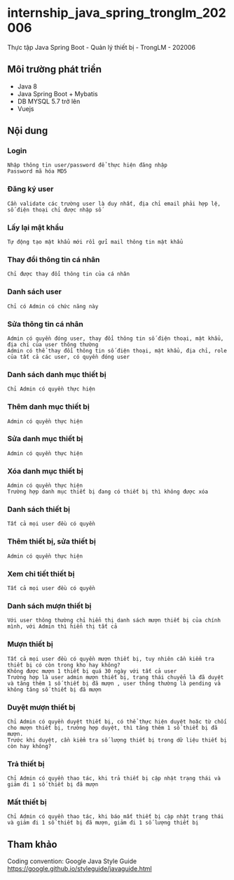# internship_java_spring_tronglm_202006
Thực tập Java Spring Boot - Quản lý thiết bị - TrongLM - 202006

## Môi trường phát triển
- Java 8
- Java Spring Boot + Mybatis
- DB MYSQL 5.7 trở lên
- Vuejs

## Nội dung

### Login
	Nhập thông tin user/password để thực hiện đăng nhập
	Password mã hóa MD5
### Đăng ký user
	Cần validate các trường user là duy nhất, địa chỉ email phải hợp lệ, số điện thoại chỉ được nhập số
### Lấy lại mật khẩu
	Tự động tạo mật khẩu mới rồi gửi mail thông tin mật khẩu
### Thay đổi thông tin cá nhân
	Chỉ được thay đổi thông tin của cá nhân
### Danh sách user
	Chỉ có Admin có chức năng này
### Sửa thông tin cá nhân
	Admin có quyền đóng user, thay đổi thông tin số điện thoại, mật khẩu, địa chỉ của user thông thường
	Admin có thể thay đổi thông tin số điện thoại, mật khẩu, địa chỉ, role của tất cả các user, có quyền đóng user


### Danh sách danh mục thiết bị
	Chỉ Admin có quyền thực hiện
### Thêm  danh mục thiết bị
	Admin có quyền thực hiện
### Sửa  danh mục thiết bị
	Admin có quyền thực hiện
### Xóa danh mục thiết bị
	Admin có quyền thực hiện
	Trường hợp danh mục thiết bị đang có thiết bị thì không được xóa

### Danh sách thiết bị
	Tất cả mọi user đều có quyền
### Thêm thiết bị, sửa thiết bị
	Admin có quyền thực hiện
### Xem chi tiết thiết bị
	Tất cả mọi user đều có quyền


### Danh sách mượn thiết bị
	Với user thông thường chỉ hiển thị danh sách mượn thiết bị của chính mình, với Admin thì hiển thị tất cả

### Mượn thiết bị
	Tất cả mọi user đều có quyền mượn thiết bị, tuy nhiên cần kiểm tra thiết bị có còn trong kho hay không?
	Không được mượn 1 thiết bị quá 30 ngày với tất cả user
	Trường hợp là user admin mượn thiết bị, trạng thái chuyển là đã duyệt và tăng thêm 1 số thiết bị đã mượn , user thông thường là pending và không tăng số thiết bị đã mượn
### Duyệt mượn thiết bị
	Chỉ Admin có quyền duyệt thiết bị, có thể thực hiện duyệt hoặc từ chối cho mượn thiết bị, trường hợp duyệt, thì tăng thêm 1 số thiết bị đã mượn.
	Trước khi duyệt, cần kiểm tra số lượng thiết bị trong dữ liệu thiết bị còn hay không?
### Trả thiết bị
	Chỉ Admin có quyền thao tác, khi trả thiết bị cập nhật trạng thái và giảm đi 1 số thiết bị đã mượn
### Mất thiết bị
	Chỉ Admin có quyền thao tác, khi báo mất thiết bị cập nhật trạng thái và giảm đi 1 số thiết bị đã mượn, giảm đi 1 số lượng thiết bị

## Tham khảo
  Coding convention: Google Java Style Guide https://google.github.io/styleguide/javaguide.html
